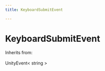 ```yaml
---
title: KeyboardSubmitEvent

---
```


# KeyboardSubmitEvent







Inherits from: <br></br>UnityEvent< string >





